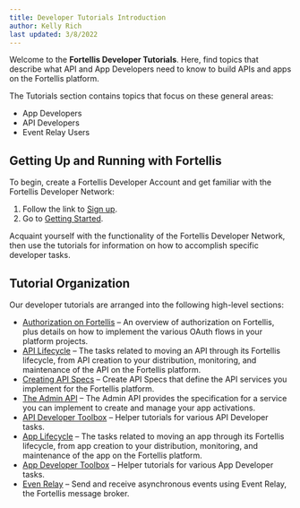 ```yaml
---
title: Developer Tutorials Introduction
author: Kelly Rich
last updated: 3/8/2022
---
```


Welcome to the **Fortellis Developer Tutorials**. Here, find topics that describe what API and App Developers need to know to build APIs and apps on the Fortellis platform.

The Tutorials section contains topics that focus on these general areas:

* App Developers
* API Developers
* Event Relay Users

## Getting Up and Running with Fortellis

To begin, create a Fortellis Developer Account and get familiar with the Fortellis Developer Network:

1. Follow the link to [Sign up]($[accountsServerUrl]).
2. Go to [Getting Started](/docs/general/overview/getting-started).

Acquaint yourself with the functionality of the Fortellis Developer Network, then use the tutorials for information on how to accomplish specific developer tasks.

## Tutorial Organization

Our developer tutorials are arranged into the following high-level sections:

* [Authorization on Fortellis](/docs/tutorials/solution-integration/auth) – An overview of authorization on Fortellis, plus details on how to implement the various OAuth flows in your platform projects.
* [API Lifecycle](/docs/tutorials/api-lifecycle/api-lifecycle) – The tasks related to moving an API through its Fortellis lifecycle, from API creation to your distribution, monitoring, and maintenance of the API on the Fortellis platform.
* [Creating API Specs](/docs/tutorials/spec-writing/creating-api-specs) – Create API Specs that define the API services you implement for the Fortellis platform.
* [The Admin API](/docs/tutorials/admin-api/admin-api-overview) – The Admin API provides the specification for a service you can implement to create and manage your app activations.
* [API Developer Toolbox](/docs/tutorials/api-toolbox/verifying-JSON-tokens) – Helper tutorials for various API Developer tasks.
* [App Lifecycle](/docs/tutorials/app-lifecycle/app-lifecycle) – The tasks related to moving an app through its Fortellis lifecycle, from app creation to your distribution, monitoring, and maintenance of the app on the Fortellis platform.
* [App Developer Toolbox](/docs/tutorials/app-toolbox/create-an-app) – Helper tutorials for various App Developer tasks.
* [Even Relay](/docs/tutorials/event-relay/overview-event-relay) – Send and receive asynchronous events using Event Relay, the Fortellis message broker.
